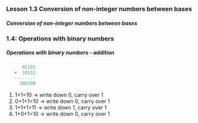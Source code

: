 ### Lesson 1.3 Conversion of non-integer numbers between bases

<h5>Conversion of non-integer numbers between bases</h5>

### 1.4: Operations with binary numbers

<h5>Operations with binary numbers - addition</h5>

```lua
      01101
   +  10111
   --------
     100100
```

1. 1+1=10 → write down 0, carry over 1
2. 0+1+1=10 -> write down 0, carry over 1
3. 1+1+1=11 -> write down 1, carry over 1
4. 1+0+1=10 -> write down 0, carry over 1
